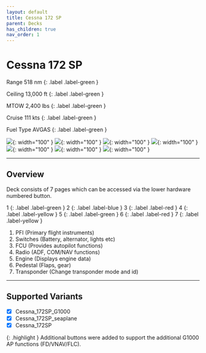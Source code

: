 ```yaml
---
layout: default
title: Cessna 172 SP
parent: Decks
has_children: true
nav_order: 1
---
```


# Cessna 172 SP

Range 518 nm
{: .label .label-green }

Ceiling 13,000 ft
{: .label .label-green }

MTOW 2,400 lbs
{: .label .label-green }

Cruise 111 kts
{: .label .label-green }

Fuel Type AVGAS
{: .label .label-green }


![](../../../assets/images/pfi.png){: width="100" }
![](../../../assets/images/switches.png){: width="100" }
![](../../../assets/images/fcu.png){: width="100" }
![](../../../assets/images/radio.png){: width="100" }
![](../../../assets/images/engine.png){: width="100" }
![](../../../assets/images/pedestal.png){: width="100" }
![](../../../assets/images/transponder.png){: width="100" }

----

## Overview
Deck consists of 7 pages which can be accessed via the lower hardware numbered button.

1
{: .label .label-green }
2
{: .label .label-blue }
3
{: .label .label-red }
4
{: .label .label-yellow }
5
{: .label .label-green }
6
{: .label .label-red }
7
{: .label .label-yellow }


1. PFI (Primary flight instruments)
2. Switches (Battery, alternator, lights etc)
3. FCU (Provides autopilot functions)
4. Radio (ADF, COM/NAV functions)
5. Engine (Displays engine data)
6. Pedestal (Flaps, gear)
7. Transponder (Change transponder mode and id)

----

## Supported Variants 
- [x] Cessna_172SP_G1000
- [x] Cessna_172SP_seaplane
- [x] Cessna_172SP

{: .highlight }
Additional buttons were added to support the additional G1000 AP functions (FD/VNAV/FLC).